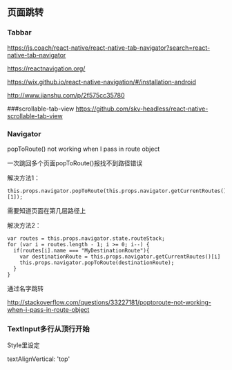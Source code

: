 ## 页面跳转

### Tabbar

https://js.coach/react-native/react-native-tab-navigator?search=react-native-tab-navigator

https://reactnavigation.org/

https://wix.github.io/react-native-navigation/#/installation-android


http://www.jianshu.com/p/2f575cc35780

###scrollable-tab-view
https://github.com/skv-headless/react-native-scrollable-tab-view


### Navigator

popToRoute\(\) not working when I pass in route object

一次跳回多个页面popToRoute\(\)报找不到路径错误

解决方法1：

```
this.props.navigator.popToRoute(this.props.navigator.getCurrentRoutes()[1]);
```

需要知道页面在第几层路径上

解决方法2：

```
var routes = this.props.navigator.state.routeStack;
for (var i = routes.length - 1; i >= 0; i--) {
  if(routes[i].name === "MyDestinationRoute"){
    var destinationRoute = this.props.navigator.getCurrentRoutes()[i]
    this.props.navigator.popToRoute(destinationRoute);
  }
}
```

通过名字跳转

http://stackoverflow.com/questions/33227181/poptoroute-not-working-when-i-pass-in-route-object

### TextInput多行从顶行开始

Style里设定

textAlignVertical: 'top'



